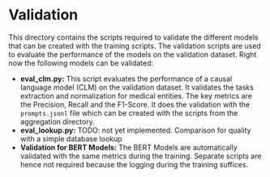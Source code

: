# Validation
This directory contains the scripts required to validate the different models that can be created with the training
scripts. The validation scripts are used to evaluate the performance of the models on the validation dataset. Right
now the following models can be validated:
- **eval_clm.py:** This script evaluates the performance of a causal language model (CLM) on the validation dataset.
It validates the tasks extraction and normalization for medical entities. The key metrics are the Precision, Recall and
the F1-Score. It does the validation with the `prompts.jsonl` file which can be created with the scripts from
the aggregation directory.
- **eval_lookup.py:** TODO: not yet implemented. Comparison for quality with a simple database lookup
- **Validation for BERT Models:** The BERT Models are automatically validated with the same metrics during the training.
Separate scripts are hence not required because the logging during the training suffices.